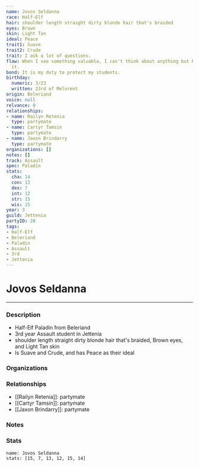 ```yaml
---
name: Jovos Seldanna
race: Half-Elf
hair: shoulder length straight dirty blonde hair that's braided
eyes: Brown
skin: Light Tan
ideal: Peace
trait1: Suave
trait2: Crude
trait: I ask a lot of questions.
flaw: When I see something valuable, I can't think about anything but how to steal
  it.
bond: It is my duty to protect my students.
birthday:
  numeric: 3/23
  written: 23rd of Melorent
origin: Beleriand
voice: null
relvance: 0
relationships:
- name: Railyn Retenia
  type: partymate
- name: Cartyr Tamsin
  type: partymate
- name: Jaxon Brindarry
  type: partymate
organizations: []
notes: []
track: Assault
spec: Paladin
stats:
  cha: 14
  con: 13
  dex: 7
  int: 12
  str: 15
  wis: 15
year: 3
guild: Jettenia
partyID: 28
tags:
- Half-Elf
- Beleriand
- Paladin
- Assault
- 3rd
- Jettenia
---
```

# Jovos Seldanna
---
### Description
- Half-Elf Paladin from Beleriand
- 3rd year Assault student in Jettenia
- shoulder length straight dirty blonde hair that's braided, Brown eyes, and Light Tan skin
- Is Suave and Crude, and has Peace as their ideal

### Organizations

### Relationships
- [[Railyn Retenia]]: partymate
- [[Cartyr Tamsin]]: partymate
- [[Jaxon Brindarry]]: partymate

### Notes

### Stats
```statblock
name: Jovos Seldanna
stats: [15, 7, 13, 12, 15, 14]
```